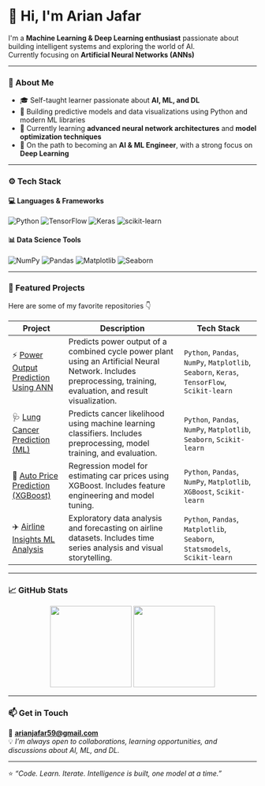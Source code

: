 # 👋 Hi, I'm Arian Jafar

I'm a **Machine Learning & Deep Learning enthusiast** passionate about building intelligent systems and exploring the world of AI.  
Currently focusing on **Artificial Neural Networks (ANNs)**

---

### 🧠 About Me
- 🎓 Self-taught learner passionate about **AI, ML, and DL**
- 🚀 Building predictive models and data visualizations using Python and modern ML libraries
- 🌱 Currently learning **advanced neural network architectures** and **model optimization techniques**
- 🎯 On the path to becoming an **AI & ML Engineer**, with a strong focus on **Deep Learning**

---

### ⚙️ Tech Stack

#### 💻 Languages & Frameworks  
![Python](https://img.shields.io/badge/Python-3776AB?style=for-the-badge&logo=python&logoColor=white)
![TensorFlow](https://img.shields.io/badge/TensorFlow-FF6F00?style=for-the-badge&logo=tensorflow&logoColor=white)
![Keras](https://img.shields.io/badge/Keras-D00000?style=for-the-badge&logo=keras&logoColor=white)
![scikit-learn](https://img.shields.io/badge/scikit--learn-F7931E?style=for-the-badge&logo=scikit-learn&logoColor=white)

#### 📊 Data Science Tools  
![NumPy](https://img.shields.io/badge/Numpy-013243?style=for-the-badge&logo=numpy&logoColor=white)
![Pandas](https://img.shields.io/badge/Pandas-150458?style=for-the-badge&logo=pandas&logoColor=white)
![Matplotlib](https://img.shields.io/badge/Matplotlib-11557C?style=for-the-badge&logo=matplotlib&logoColor=white)
![Seaborn](https://img.shields.io/badge/Seaborn-009688?style=for-the-badge&logo=python&logoColor=white)

---

### 📂 Featured Projects  
Here are some of my favorite repositories 👇

| Project | Description | Tech Stack |
|--------|-------------|------------|
| ⚡ [Power Output Prediction Using ANN](https://github.com/ArianJr/power-output-prediction-ann) | Predicts power output of a combined cycle power plant using an Artificial Neural Network. Includes preprocessing, training, evaluation, and result visualization. | `Python`, `Pandas`, `NumPy`, `Matplotlib`, `Seaborn`, `Keras`, `TensorFlow`, `Scikit-learn` |
| 🩺 [Lung Cancer Prediction (ML)](https://github.com/ArianJr/lung-cancer-prediction) | Predicts cancer likelihood using machine learning classifiers. Includes preprocessing, model training, and evaluation. | `Python`, `Pandas`, `NumPy`, `Matplotlib`, `Seaborn`, `Scikit-learn` |
| 🚗 [Auto Price Prediction (XGBoost)](https://github.com/ArianJr/auto-price-prediction) | Regression model for estimating car prices using XGBoost. Includes feature engineering and model tuning. | `Python`, `Pandas`, `NumPy`, `Matplotlib`, `XGBoost`, `Scikit-learn` |
| ✈️ [Airline Insights ML Analysis](https://github.com/ArianJr/airline-insights-ml-analysis) | Exploratory data analysis and forecasting on airline datasets. Includes time series analysis and visual storytelling. | `Python`, `Pandas`, `Matplotlib`, `Seaborn`, `Statsmodels`, `Scikit-learn` |

---

### 📈 GitHub Stats

<p align="center">
  <img src="https://github-readme-stats.vercel.app/api?username=ArianJr&show_icons=true&theme=default&hide_border=false&count_private=true" height="165" />
  <img src="https://github-readme-stats.vercel.app/api/top-langs/?username=ArianJr&layout=compact&theme=default&hide_border=false" height="165" />
</p>

---

### 📫 Get in Touch
📧 **arianjafar59@gmail.com**  
💡 *I’m always open to collaborations, learning opportunities, and discussions about AI, ML, and DL.*

---

⭐ *“Code. Learn. Iterate. Intelligence is built, one model at a time.”*
